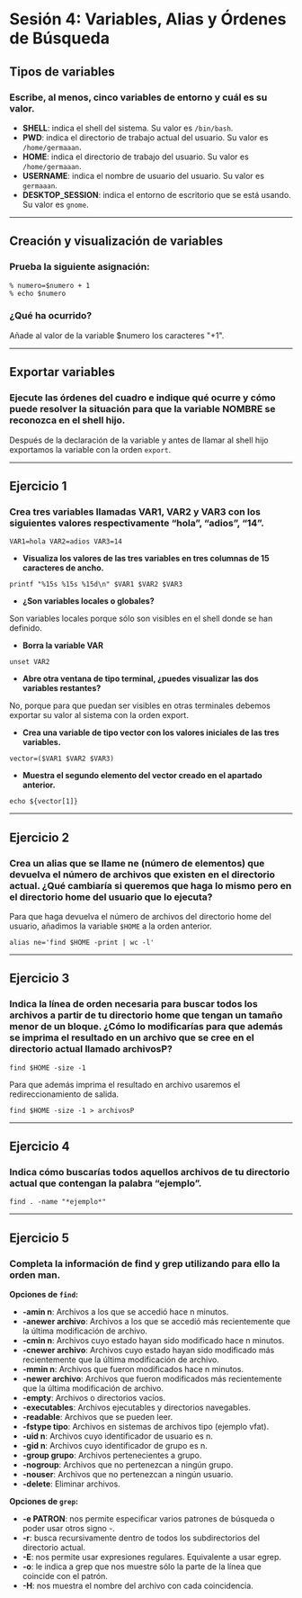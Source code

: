 # Sesión 4: Variables, Alias y Órdenes de Búsqueda


## Tipos de variables
### Escribe, al menos, cinco variables de entorno y cuál es su valor.

* **SHELL**: indica el shell del sistema. Su valor es `/bin/bash`.
* **PWD**: indica el directorio de trabajo actual del usuario. Su valor es `/home/germaaan`.
* **HOME**: indica el directorio de trabajo del usuario. Su valor es `/home/germaaan`.
* **USERNAME**: indica el nombre de usuario del usuario. Su valor es `germaaan`.
* **DESKTOP_SESSION**: indica el entorno de escritorio que se está usando. Su valor es `gnome`.


***
## Creación y visualización de variables
### Prueba la siguiente asignación:
```
% numero=$numero + 1
% echo $numero
```
### ¿Qué ha ocurrido?

Añade al valor de la variable $numero los caracteres "+1".


***
## Exportar variables
### Ejecute las órdenes del cuadro e indique qué ocurre y cómo puede resolver la situación para que la variable NOMBRE se reconozca en el shell hijo.

Después de la declaración de la variable y antes de llamar al shell hijo exportamos la variable con la orden `export`.


***
## Ejercicio 1
### Crea tres variables llamadas VAR1, VAR2 y VAR3 con los siguientes valores respectivamente “hola”, “adios”, “14”.
```
VAR1=hola VAR2=adios VAR3=14
```
* **Visualiza los valores de las tres variables en tres columnas de 15 caracteres de ancho.**

```
printf "%15s %15s %15d\n" $VAR1 $VAR2 $VAR3
```

* **¿Son variables locales o globales?**

Son variables locales porque sólo son visibles en el shell donde se han definido.

* **Borra la variable VAR**

```
unset VAR2
```

* **Abre otra ventana de tipo terminal, ¿puedes visualizar las dos variables restantes?**

No, porque para que puedan ser visibles en otras terminales debemos exportar su valor al sistema con la orden export.

* **Crea una variable de tipo vector con los valores iniciales de las tres variables.**

```
vector=($VAR1 $VAR2 $VAR3)
```

* **Muestra el segundo elemento del vector creado en el apartado anterior.**
```
echo ${vector[1]}
```


***
## Ejercicio 2
### Crea un alias que se llame ne (número de elementos) que devuelva el número de archivos que existen en el directorio actual. ¿Qué cambiaría si queremos que haga lo mismo pero en el directorio home del usuario que lo ejecuta?

Para que haga devuelva el número de archivos del directorio home del usuario, añadimos la variable `$HOME` a la orden anterior.
```
alias ne='find $HOME -print | wc -l'
```


***
## Ejercicio 3
### Indica la línea de orden necesaria para buscar todos los archivos a partir de tu directorio home que tengan un tamaño menor de un bloque. ¿Cómo lo modificarías para que además se imprima el resultado en un archivo que se cree en el directorio actual llamado archivosP?
```
find $HOME -size -1
```
Para que además imprima el resultado en archivo usaremos el redireccionamiento de salida.
```
find $HOME -size -1 > archivosP
```


***
## Ejercicio 4
### Indica cómo buscarías todos aquellos archivos de tu directorio actual que contengan la palabra **“ejemplo”**.
```
find . -name "*ejemplo*"
```


***
## Ejercicio 5
### Completa la información de find y grep utilizando para ello la orden man.

**Opciones de `find`:**
* **-amin n**: Archivos a los que se accedió hace n minutos.
* **-anewer archivo**: Archivos a los que se accedió más recientemente que la última modificación de archivo.
* **-cmin n**: Archivos cuyo estado hayan sido modificado hace n minutos.
* **-cnewer archivo**: Archivos cuyo estado hayan sido modificado más recientemente que la última modificación de archivo.
* **-mmin n**: Archivos que fueron modificados hace n minutos.
* **-newer archivo**: Archivos que fueron modificados más recientemente que la última modificación de archivo.
* **-empty**: Archivos o directorios vacíos.
* **-executables**: Archivos ejecutables y directorios navegables.
* **-readable**: Archivos que se pueden leer.
* **-fstype tipo**: Archivos en sistemas de archivos tipo (ejemplo vfat).
* **-uid n**: Archivos cuyo identificador de usuario es n.
* **-gid n**: Archivos cuyo identificador de grupo es n.
* **-group grupo**: Archivos pertenecientes a grupo.
* **-nogroup**: Archivos que no pertenezcan a ningún grupo.
* **-nouser**: Archivos que no pertenezcan a ningún usuario.
* **-delete**: Eliminar archivos.

**Opciones de `grep`:**
* **-e PATRON**: nos permite especificar varios patrones de búsqueda o poder usar otros signo -.
* **-r**: busca recursivamente dentro de todos los subdirectorios del directorio actual.
* **-E**: nos permite usar expresiones regulares. Equivalente a usar egrep.
* **-o**: le indica a grep que nos muestre sólo la parte de la línea que coincide con el patrón.
* **-H**: nos muestra el nombre del archivo con cada coincidencia.
